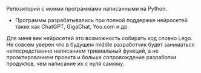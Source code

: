 Репозиторий с моими программами написанными на Python.

- Программы разрабатывались при полной поддержке нейросетей таких как ChatGPT, GigaChat, You.com и др.


Для меня век нейросетей это возможность собирать код словно Lego. Не совсем уверен что в будущем middle разработчик будет заниматься непосредственно написанием тривиальный функций, а не проэктированием проекта и больше сопровождение разработки продуктов, чем написание их с нуля самому.
